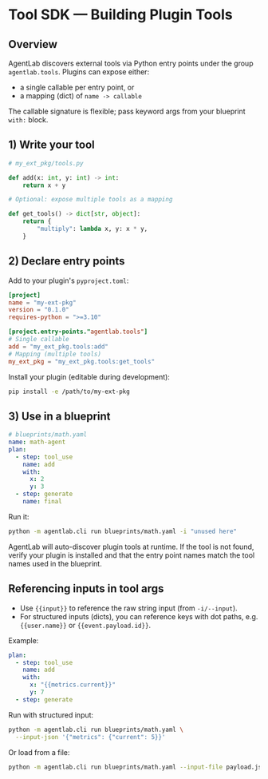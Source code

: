 # Tool SDK — Building Plugin Tools

## Overview
AgentLab discovers external tools via Python entry points under the group `agentlab.tools`.
Plugins can expose either:
- a single callable per entry point, or
- a mapping (dict) of `name -> callable`

The callable signature is flexible; pass keyword args from your blueprint `with:` block.

## 1) Write your tool
```python
# my_ext_pkg/tools.py

def add(x: int, y: int) -> int:
    return x + y

# Optional: expose multiple tools as a mapping

def get_tools() -> dict[str, object]:
    return {
        "multiply": lambda x, y: x * y,
    }
```

## 2) Declare entry points
Add to your plugin's `pyproject.toml`:
```toml
[project]
name = "my-ext-pkg"
version = "0.1.0"
requires-python = ">=3.10"

[project.entry-points."agentlab.tools"]
# Single callable
add = "my_ext_pkg.tools:add"
# Mapping (multiple tools)
my_ext_pkg = "my_ext_pkg.tools:get_tools"
```

Install your plugin (editable during development):
```bash
pip install -e /path/to/my-ext-pkg
```

## 3) Use in a blueprint
```yaml
# blueprints/math.yaml
name: math-agent
plan:
  - step: tool_use
    name: add
    with:
      x: 2
      y: 3
  - step: generate
    name: final
```

Run it:
```bash
python -m agentlab.cli run blueprints/math.yaml -i "unused here"
```

AgentLab will auto-discover plugin tools at runtime. If the tool is not found, verify your plugin is installed and that the entry point names match the tool names used in the blueprint.

## Referencing inputs in tool args
- Use `{{input}}` to reference the raw string input (from `-i/--input`).
- For structured inputs (dicts), you can reference keys with dot paths, e.g. `{{user.name}}` or `{{event.payload.id}}`.

Example:
```yaml
plan:
  - step: tool_use
    name: add
    with:
      x: "{{metrics.current}}"
      y: 7
  - step: generate
```

Run with structured input:
```bash
python -m agentlab.cli run blueprints/math.yaml \
  --input-json '{"metrics": {"current": 5}}'
```

Or load from a file:
```bash
python -m agentlab.cli run blueprints/math.yaml --input-file payload.json
```


